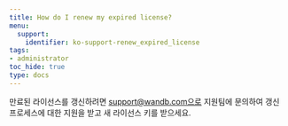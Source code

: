 ```yaml
---
title: How do I renew my expired license?
menu:
  support:
    identifier: ko-support-renew_expired_license
tags:
- administrator
toc_hide: true
type: docs
---
```


만료된 라이선스를 갱신하려면 support@wandb.com으로 지원팀에 문의하여 갱신 프로세스에 대한 지원을 받고 새 라이선스 키를 받으세요.
